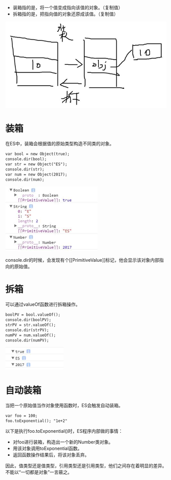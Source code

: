 * 装箱指的是，将一个值变成指向该值的对象。（复制值）
* 拆箱指的是，把指向值的对象还原成该值。（复制值）

![](../../images/TIM截图20170717084855.jpg)

# 装箱
在ES中，装箱会根据值的原始类型构造不同类的对象。

~~~
var bool = new Object(true);
console.dir(bool);
var str = new Object("ES");
console.dir(str);
var num = new Object(2017);
console.dir(num);
~~~

![](../../images/TIM截图20170717090612.jpg)

console.dir的时候，会发现有个\[\[PrimitiveValue\]\]标记，他会显示该对象内部指向的原始值。

# 拆箱

可以通过valueOf函数进行拆箱操作。

~~~
boolPV = bool.valueOf();
console.dir(boolPV);
strPV = str.valueOf();
console.dir(strPV);
numPV = num.valueOf();
console.dir(numPV);
~~~

![](../../images/TIM截图20170717093009.jpg)

# 自动装箱

当把一个原始值当作对象使用函数时，ES会触发自动装箱。

~~~
var foo = 100;
foo.toExponential(); "1e+2"
~~~

以下是执行foo.toExponential()时，ES程序内部做的事情：

* 对foo进行装箱，构造出一个新的Number类对象。
* 用该对象调用toExponential函数。
* 返回函数操作结果后，将该对象丢弃。

因此，值类型还是值类型，引用类型还是引用类型，他们之间存在着明显的差异。
不能以“一切都是对象”一言蔽之。
